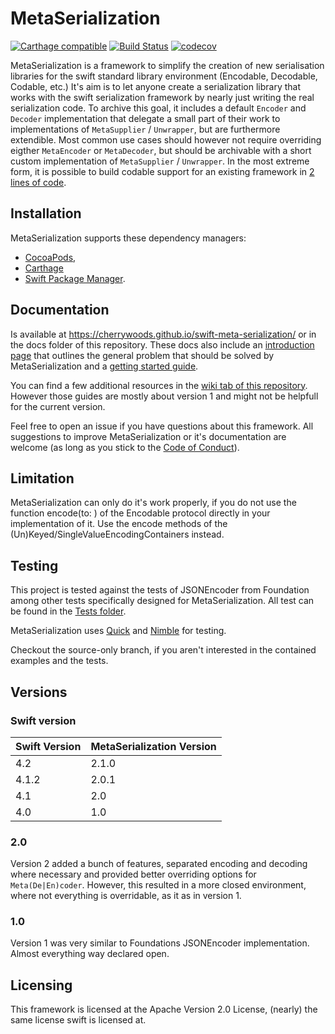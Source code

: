 # MetaSerialization
[![Carthage compatible](https://img.shields.io/badge/Carthage-compatible-4BC51D.svg?style=flat)](https://github.com/Carthage/Carthage)
[![Build Status](https://travis-ci.org/cherrywoods/swift-meta-serialization.svg?branch=testing)](https://travis-ci.org/cherrywoods/swift-meta-serialization)
[![codecov](https://codecov.io/gh/cherrywoods/swift-meta-serialization/branch/master/graph/badge.svg)](https://codecov.io/gh/cherrywoods/swift-meta-serialization)

MetaSerialization is a framework to simplify the creation of new serialisation libraries for the swift standard library environment (Encodable, Decodable, Codable, etc.)
It's aim is to let anyone create a serialization library that works with the swift serialization framework by nearly just writing the real serialization code.
To archive this goal, it includes a default `Encoder` and `Decoder` implementation that delegate a small part of their work to implementations of `MetaSupplier` / `Unwrapper`, but are furthermore extendible. Most common use cases should however not require overriding eigther `MetaEncoder` or `MetaDecoder`, but should be archivable with a short custom implementation of `MetaSupplier` / `Unwrapper`.
In the most extreme form, it is possible to build codable support for an existing framework in [2 lines of code](https://github.com/cherrywoods/swift-meta-serialization/blob/73f067c2c542d4548813d3c8884755dee270ec64/Examples/Example1/Example1.swift#L14-L16).

## Installation
MetaSerialization supports these dependency managers:
 - [CocoaPods](https://github.com/cherrywoods/swift-meta-serialization/blob/master/docs/Guides/Installation.md#cocoapods),
 - [Carthage](https://github.com/cherrywoods/swift-meta-serialization/blob/master/docs/Guides/Installation.md#carthage)
 - [Swift Package Manager](https://github.com/cherrywoods/swift-meta-serialization/blob/master/docs/Guides/Installation.md#swift-package-manager).

## Documentation
Is available at https://cherrywoods.github.io/swift-meta-serialization/ or in the docs folder of this repository.
These docs also include an [introduction page](https://cherrywoods.github.io/swift-meta-serialization/introduction.html) that outlines the general problem that should be solved by MetaSerialization and a [getting started guide](https://cherrywoods.github.io/swift-meta-serialization/getting-started.html).

You can find a few additional resources in the [wiki tab of this repository](https://github.com/cherrywoods/swift-meta-serialization/wiki). However those guides are mostly about version 1 and might not be helpfull for the current version.

Feel free to open an issue if you have questions about this framework. All suggestions to improve MetaSerialization or it's documentation are welcome (as long as you stick to the [Code of Conduct](https://github.com/cherrywoods/swift-meta-serialization/blob/master/CODE_OF_CONDUCT.md)).

## Limitation
MetaSerialization can only do it's work properly, if you do not use the function encode(to: ) of the Encodable protocol directly in your implementation of it. Use the encode methods of the (Un)Keyed/SingleValueEncodingContainers instead.

## Testing
This project is tested against the tests of JSONEncoder from Foundation among other tests specifically designed for MetaSerialization.
All test can be found in the [Tests folder](https://github.com/cherrywoods/swift-meta-serialization/tree/master/Tests).

MetaSerialization uses [Quick](https://github.com/Quick/Quick) and [Nimble](https://github.com/Quick/Nimble) for testing.

Checkout the source-only branch, if you aren't interested in the contained examples and the tests.

## Versions
### Swift version
| Swift Version | MetaSerialization Version |
| ------------- | ------------------------------- |
| 4.2           | 2.1.0                           |
| 4.1.2           | 2.0.1                                     |
| 4.1              | 2.0                                        | 
| 4.0              | 1.0                                        |
### 2.0
Version 2 added a bunch of features, separated encoding and decoding where necessary and provided better overriding options for `Meta(De|En)coder`. However, this resulted in a more closed environment, where not everything is overridable, as it as in version 1.
### 1.0
Version 1 was very similar to Foundations JSONEncoder implementation. Almost everything way declared open.
## Licensing
This framework is licensed at the Apache Version 2.0 License, (nearly) the same license swift is licensed at.
